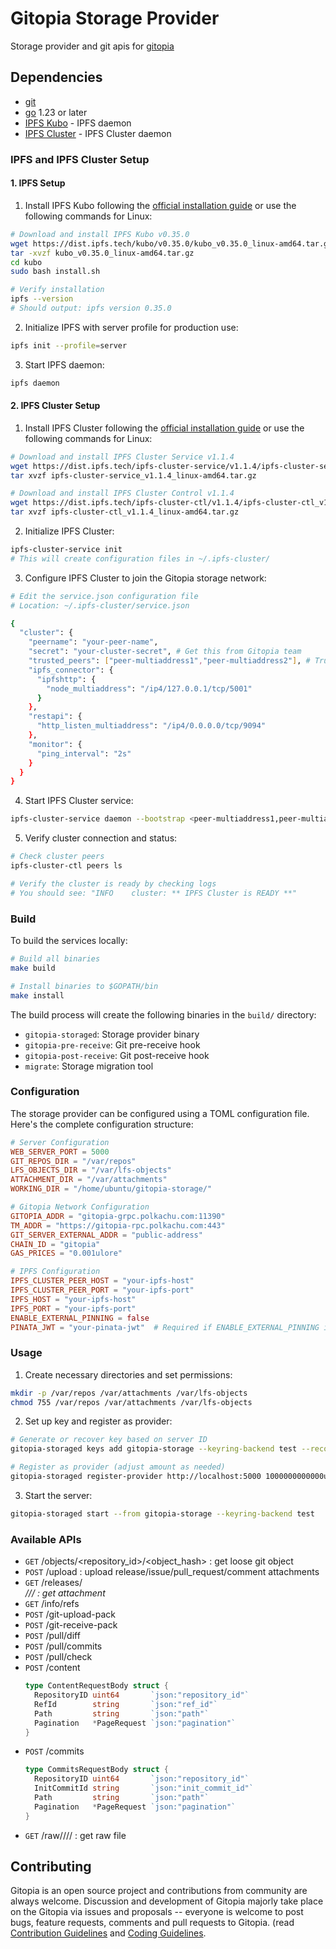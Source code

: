 # Gitopia Storage Provider

Storage provider and git apis for [gitopia](https://gitopia.org/)

## Dependencies

- [git](https://git-scm.com/)
- [go](https://golang.org/) 1.23 or later
- [IPFS Kubo](https://docs.ipfs.tech/install/command-line/) - IPFS daemon
- [IPFS Cluster](https://ipfscluster.io/documentation/deployment/setup/) - IPFS Cluster daemon

### IPFS and IPFS Cluster Setup

#### 1. IPFS Setup

1. Install IPFS Kubo following the [official installation guide](https://docs.ipfs.tech/install/command-line/) or use the following commands for Linux:

```sh
# Download and install IPFS Kubo v0.35.0
wget https://dist.ipfs.tech/kubo/v0.35.0/kubo_v0.35.0_linux-amd64.tar.gz
tar -xvzf kubo_v0.35.0_linux-amd64.tar.gz
cd kubo
sudo bash install.sh

# Verify installation
ipfs --version
# Should output: ipfs version 0.35.0
```

2. Initialize IPFS with server profile for production use:
```sh
ipfs init --profile=server
```

3. Start IPFS daemon:
```sh
ipfs daemon
```

#### 2. IPFS Cluster Setup

1. Install IPFS Cluster following the [official installation guide](https://ipfscluster.io/documentation/deployment/setup/) or use the following commands for Linux:

```sh
# Download and install IPFS Cluster Service v1.1.4
wget https://dist.ipfs.tech/ipfs-cluster-service/v1.1.4/ipfs-cluster-service_v1.1.4_linux-amd64.tar.gz
tar xvzf ipfs-cluster-service_v1.1.4_linux-amd64.tar.gz

# Download and install IPFS Cluster Control v1.1.4
wget https://dist.ipfs.tech/ipfs-cluster-ctl/v1.1.4/ipfs-cluster-ctl_v1.1.4_linux-amd64.tar.gz
tar xvzf ipfs-cluster-ctl_v1.1.4_linux-amd64.tar.gz
```

2. Initialize IPFS Cluster:
```sh
ipfs-cluster-service init
# This will create configuration files in ~/.ipfs-cluster/
```

3. Configure IPFS Cluster to join the Gitopia storage network:
```sh
# Edit the service.json configuration file
# Location: ~/.ipfs-cluster/service.json

{
  "cluster": {
    "peername": "your-peer-name",
    "secret": "your-cluster-secret", # Get this from Gitopia team
    "trusted_peers": ["peer-multiaddress1","peer-multiaddress2"], # Trust peers in the cluster
    "ipfs_connector": {
      "ipfshttp": {
        "node_multiaddress": "/ip4/127.0.0.1/tcp/5001"
      }
    },
    "restapi": {
      "http_listen_multiaddress": "/ip4/0.0.0.0/tcp/9094"
    },
    "monitor": {
      "ping_interval": "2s"
    }
  }
}
```

4. Start IPFS Cluster service:
```sh
ipfs-cluster-service daemon --bootstrap <peer-multiaddress1,peer-multiaddress2>
```

5. Verify cluster connection and status:
```sh
# Check cluster peers
ipfs-cluster-ctl peers ls

# Verify the cluster is ready by checking logs
# You should see: "INFO    cluster: ** IPFS Cluster is READY **"
```

### Build

To build the services locally:

```sh
# Build all binaries
make build

# Install binaries to $GOPATH/bin
make install
```

The build process will create the following binaries in the `build/` directory:
- `gitopia-storaged`: Storage provider binary
- `gitopia-pre-receive`: Git pre-receive hook
- `gitopia-post-receive`: Git post-receive hook
- `migrate`: Storage migration tool

### Configuration

The storage provider can be configured using a TOML configuration file. Here's the complete configuration structure:

```toml
# Server Configuration
WEB_SERVER_PORT = 5000
GIT_REPOS_DIR = "/var/repos"
LFS_OBJECTS_DIR = "/var/lfs-objects"
ATTACHMENT_DIR = "/var/attachments"
WORKING_DIR = "/home/ubuntu/gitopia-storage/"

# Gitopia Network Configuration
GITOPIA_ADDR = "gitopia-grpc.polkachu.com:11390"
TM_ADDR = "https://gitopia-rpc.polkachu.com:443"
GIT_SERVER_EXTERNAL_ADDR = "public-address"
CHAIN_ID = "gitopia"
GAS_PRICES = "0.001ulore"

# IPFS Configuration
IPFS_CLUSTER_PEER_HOST = "your-ipfs-host"
IPFS_CLUSTER_PEER_PORT = "your-ipfs-port"
IPFS_HOST = "your-ipfs-host"
IPFS_PORT = "your-ipfs-port"
ENABLE_EXTERNAL_PINNING = false
PINATA_JWT = "your-pinata-jwt"  # Required if ENABLE_EXTERNAL_PINNING is true
```

### Usage

1. Create necessary directories and set permissions:
```sh
mkdir -p /var/repos /var/attachments /var/lfs-objects
chmod 755 /var/repos /var/attachments /var/lfs-objects
```

2. Set up key and register as provider:
```sh
# Generate or recover key based on server ID
gitopia-storaged keys add gitopia-storage --keyring-backend test --recover

# Register as provider (adjust amount as needed)
gitopia-storaged register-provider http://localhost:5000 1000000000000ulore --from gitopia-storage --keyring-backend test --fees 200ulore
```

3. Start the server:
```sh
gitopia-storaged start --from gitopia-storage --keyring-backend test
```

### Available APIs

- `GET` /objects/<repository_id>/<object_hash> : get loose git object
- `POST` /upload : upload release/issue/pull_request/comment attachments
- `GET` /releases/<address>/<repositoryName>/<tagName>/<fileName> : get attachment
- `GET` /info/refs
- `POST` /git-upload-pack
- `POST` /git-receive-pack
- `POST` /pull/diff
- `POST` /pull/commits
- `POST` /pull/check
- `POST` /content
  ```go
  type ContentRequestBody struct {
    RepositoryID uint64       `json:"repository_id"`
    RefId        string       `json:"ref_id"`
    Path         string       `json:"path"`
    Pagination   *PageRequest `json:"pagination"`
  }
  ```
- `POST` /commits
  ```go
  type CommitsRequestBody struct {
    RepositoryID uint64       `json:"repository_id"`
    InitCommitId string       `json:"init_commit_id"`
    Path         string       `json:"path"`
    Pagination   *PageRequest `json:"pagination"`
  }
  ```
- `GET` /raw/<id>/<repoName>/<branchName>/<filePath> : get raw file

## Contributing

Gitopia is an open source project and contributions from community are always welcome. Discussion and development of Gitopia majorly take place on the Gitopia via issues and proposals -- everyone is welcome to post bugs, feature requests, comments and pull requests to Gitopia. (read [Contribution Guidelines](CONTRIBUTING.md) and [Coding Guidelines](CodingGuidelines.md).

